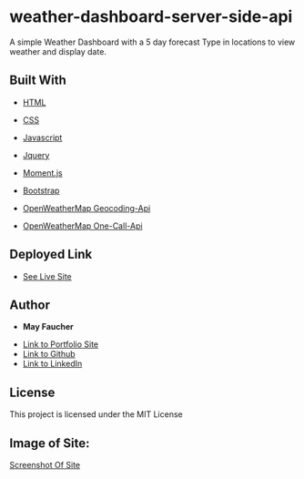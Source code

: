 # weather-dashboard-server-side-api

A simple Weather Dashboard with a 5 day forecast
Type in locations to view weather and display date.


## Built With

* [HTML](https://developer.mozilla.org/en-US/docs/Web/HTML)
* [CSS](https://developer.mozilla.org/en-US/docs/Web/CSS)
* [Javascript](https://developer.mozilla.org/en-US/docs/Web/JavaScript)

* [Jquery](https://jquery.com/)
* [Moment.js](https://momentjs.com/)
* [Bootstrap](https://getbootstrap.com/)

* [OpenWeatherMap Geocoding-Api](https://openweathermap.org/api/geocoding-api)
* [OpenWeatherMap One-Call-Api](https://openweathermap.org/api/one-call-api)

## Deployed Link

* [See Live Site](#)


## Author

* **May Faucher** 

- [Link to Portfolio Site](https://divinemayura.github.io/)
- [Link to Github](https://github.com/DivineMayura)
- [Link to LinkedIn](www.linkedin.com/in/mayfaucher)

## License

This project is licensed under the MIT License 

## Image of Site:

[Screenshot Of Site](save.jpg)